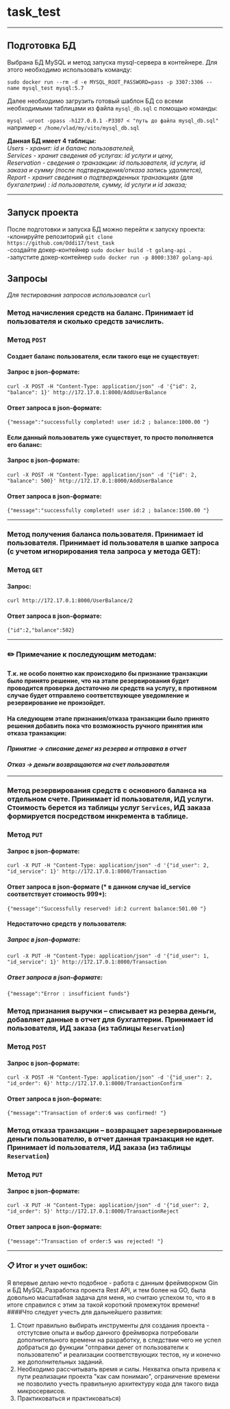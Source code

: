 # task_test
____
## Подготовка БД
Выбрана БД MySQL и метод запуска mysql-сервера в контейнере.
Для этого необходимо использовать команду:

`sudo docker run --rm -d -e MYSQL_ROOT_PASSWORD=pass -p 3307:3306 --name mysql_test mysql:5.7`

Далее необходимо загрузить готовый шаблон БД со всеми необходимыми таблицами из файла `mysql_db.sql` с помощью команды:

`mysql -uroot -ppass -h127.0.0.1 -P3307 < "путь до файла mysql_db.sql"` например `< /home/vlad/my/vito/mysql_db.sql`

**Данная БД имеет 4 таблицы:**  
 *Users - хранит: id и баланс пользователей,  
  Services - хранит сведения об услугах: id услуги и цену,  
  Reservation - сведения о транзакции: id пользователя, id услуги, id заказа и сумму (после подтверждения/отказа запись удаляется),   
  Report - хранит сведения о подтвержденных транзакциях (для бухгалетрии) : id пользователя, сумму, id услуги и id заказа;*  

____
## Запуск проекта
После подготовки и запуска БД можно перейти к запуску проекта:    
 -клонируйте репозиторий `git clone https://github.com/Oddi17/test_task`   
 -создайте докер-контейнер `sudo docker build -t golang-api .`  
 -запустите докер-контейнер `sudo docker run -p 8000:3307 golang-api`  
 

## Запросы  
*Для тестирования запросов использовался* `curl`
### Метод начисления средств на баланс. Принимает id пользователя и сколько средств зачислить.  
### Метод `POST`  
#### Создает баланс пользователя, если такого еще не существует:  
#### Запрос в json-форматe:
```
curl -X POST -H "Content-Type: application/json" -d '{"id": 2, "balance": 1}' http://172.17.0.1:8000/AddUserBalance
```
#### Ответ запроса в json-форматe:
```
{"message":"successfully completed! user id:2 ; balance:1000.00 "}
```
#### Если данный пользователь уже существует, то просто пополняется его баланс:
#### Запрос в json-форматe:  
```
curl -X POST -H "Content-Type: application/json" -d '{"id": 2, "balance": 500}' http://172.17.0.1:8000/AddUserBalance
```
#### Ответ запроса в json-форматe:  
```
{"message":"successfully completed! user id:2 ; balance:1500.00 "}
```
____
### Метод получения баланса пользователя. Принимает id пользователя. Принимает id пользователя в шапке запроса (с учетом игнорирования тела запроса у метода GET):  
### Метод `GET`  
#### Запрос:    
```
curl http://172.17.0.1:8000/UserBalance/2
```
#### Ответ запроса в json-форматe:  
```
{"id":2,"balance":502}
```
____
### :pencil2: Примечание к последующим методам:  
#### Т.к. не особо понятно как происходило бы признание транзакции было принято решение, что на этапе резервирования будет проводится проверка достаточно ли средств на услугу, в противном случае будет отправлено соответствующее уведомление и резервирование не произойдет.  
#### На следующем этапе признания/отказа транзакции было принято решения добавить пока что возможность ручного принятия или отказа транзакции:   
#### *Принятие -> списание денег из резерва и отправка в отчет*  
#### *Отказ -> деньги возвращаются на счет пользователя*  
____
### Метод резервирования средств с основного баланса на отдельном счете. Принимает id пользователя, ИД услуги. Стоимость берется из таблицы услуг `Services`, ИД заказа формируется посредством инкремента в таблице.  
### Метод `PUT` 
#### Запрос в json-форматe:   
```
curl -X PUT -H "Content-Type: application/json" -d '{"id_user": 2, "id_service": 1}' http://172.17.0.1:8000/Transaction
```
#### Ответ запроса в json-форматe (* в данном случае id_service соответствует стоимость 999*):    
```
{"message":"Successfully reserved! id:2 current balance:501.00 "}
```
#### Недостаточно средств у пользователя:  
##### Запрос в json-форматe:  
```
curl -X PUT -H "Content-Type: application/json" -d '{"id_user": 1, "id_service": 1}' http://172.17.0.1:8000/Transaction
```
##### Ответ запроса в json-форматe:   
```
{"message":"Error : insufficient funds"}
```
### Метод признания выручки – списывает из резерва деньги, добавляет данные в отчет для бухгалтерии. Принимает id пользователя, ИД заказа (из таблицы `Reservation`) 
### Метод `POST`
#### Запрос в json-форматe:
```
curl -X POST -H "Content-Type: application/json" -d '{"id_user": 2, "id_order": 6}' http://172.17.0.1:8000/TransactionConfirm
```
#### Ответ запроса в json-форматe:  
```
{"message":"Transaction of order:6 was confirmed! "}
```

### Метод отказа транзакции – возвращает зарезервированные деньги пользователю, в отчет данная транзакция не идет. Принимает id пользователя, ИД заказа (из таблицы `Reservation`)  
### Метод `PUT`    
#### Запрос в json-форматe:    
```
curl -X PUT -H "Content-Type: application/json" -d '{"id_user": 2, "id_order": 5}' http://172.17.0.1:8000/TransactionReject
```
#### Ответ запроса в json-форматe:  
```
{"message":"Transaction of order:5 was rejected! "}
```
____
### :clipboard: Итог и учет ошибок:
Я впервые делаю нечто подобное - работа с данным фреймворком Gin и БД MySQL.Разработка проекта Rest API, и тем более на GO, была довольно масштабная задача для меня, но считаю успехом то, что я в итоге справился с этим за такой короткий промежуток времени!    
####Что следует учесть для дальнейшего развития:  
1. Стоит правильно выбирать инструменты для создания проекта - отстутсвие опыта и выбор данного фреймворка потребовали дополнительного времени на разработку, в следствии чего не успел добраться до функции "отправки денег от пользователи к пользователю" и реализации соответствующих тестов, ну и конечно же дополнительных заданий.  
2. Необходимо рассчитывать время и силы. Нехватка опыта привела к пути реализации проекта "как сам понимаю", ограничение времени не позволило учесть правильную архитектуру кода для такого вида микросервисов.
3. Практиковаться и практиковаться)   


